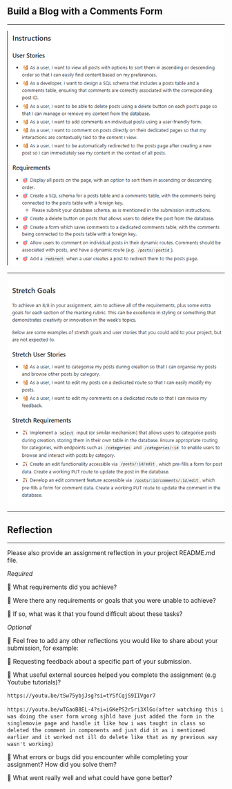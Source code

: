 ## Build a Blog with a Comments Form

---

![alt text](UserStories.png)

---

![alt text](StretchGoals.png)

---

## Reflection

---

Please also provide an assignment reflection in your project README.md file.

_Required_

🎯 What requirements did you achieve?

🎯 Were there any requirements or goals that you were unable to achieve?

🎯 If so, what was it that you found difficult about these tasks?

_Optional_

🏹 Feel free to add any other reflections you would like to share about your submission, for example:

🎯 Requesting feedback about a specific part of your submission.

🎯 What useful external sources helped you complete the assignment (e.g Youtube tutorials)?

    https://youtu.be/tSw75ybjJsg?si=tYSfCqjS9IIVgor7

    https://youtu.be/wTGaoB8EL-4?si=iGKePS2r5ri3XlGo(after watching this i was doing the user form wrong sjhld have just added the form in the singlemovie page and handle it like how i was taught in class so deleted the comment in components and just did it as i mentioned earlier and it worked nxt ill do delete like that as my previous way wasn't working)

🎯 What errors or bugs did you encounter while completing your assignment? How did you solve them?

🎯 What went really well and what could have gone better?
